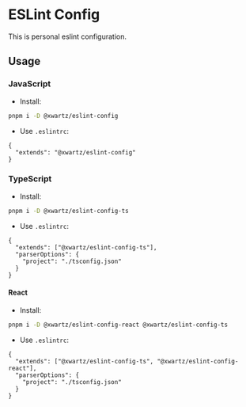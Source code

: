 # ESLint Config

This is personal eslint configuration.

## Usage

### JavaScript
- Install:

```bash
pnpm i -D @xwartz/eslint-config
```

- Use `.eslintrc`:

```
{
  "extends": "@xwartz/eslint-config"
}
```

### TypeScript

- Install:

```bash
pnpm i -D @xwartz/eslint-config-ts
```

- Use `.eslintrc`:

```
{
  "extends": ["@xwartz/eslint-config-ts"],
  "parserOptions": {
    "project": "./tsconfig.json"
  }
}
```

#### React

- Install:

```bash
pnpm i -D @xwartz/eslint-config-react @xwartz/eslint-config-ts
```

- Use `.eslintrc`:

```
{
  "extends": ["@xwartz/eslint-config-ts", "@xwartz/eslint-config-react"],
  "parserOptions": {
    "project": "./tsconfig.json"
  }
}
```
